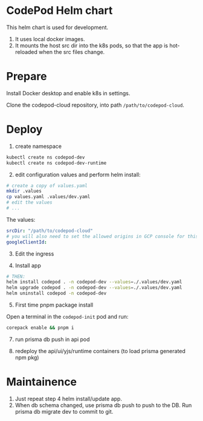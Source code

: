 # CodePod Helm chart

This helm chart is used for development.

1. It uses local docker images.
2. It mounts the host src dir into the k8s pods, so that the app is hot-reloaded
   when the src files change.

# Prepare

Install Docker desktop and enable k8s in settings.

Clone the codepod-cloud repository, into path `/path/to/codepod-cloud`.

# Deploy

1. create namespace

```sh
kubectl create ns codepod-dev
kubectl create ns codepod-dev-runtime
```

2. edit configuration values and perform helm install:

```sh
# create a copy of values.yaml
mkdir .values
cp values.yaml .values/dev.yaml
# edit the values
# ...
```

The values:

```yaml
srcDir: "/path/to/codepod-cloud"
# you will also need to set the allowed origins in GCP console for this clientId.
googleClientId:
```

3. Edit the ingress

4. Install app

```sh
# THEN:
helm install codepod . -n codepod-dev --values=./.values/dev.yaml
helm upgrade codepod . -n codepod-dev --values=./.values/dev.yaml
helm uninstall codepod -n codepod-dev
```

5. First time pnpm package install

Open a terminal in the `codepod-init` pod and run:

```sh
corepack enable && pnpm i
```

7. run prisma db push in api pod

8. redeploy the api/ui/yjs/runtime containers (to load prisma generated npm pkg)

# Maintainence

1. Just repeat step 4 helm install/update app.
2. When db schema changed, use prisma db push to push to the DB. Run prisma db migrate dev to commit to git.
